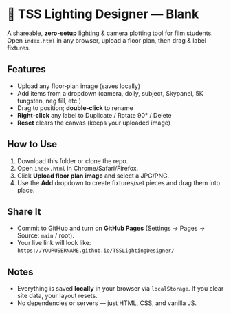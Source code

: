 # 🎥 TSS Lighting Designer — Blank

A shareable, **zero-setup** lighting & camera plotting tool for film students.  
Open `index.html` in any browser, upload a floor plan, then drag & label fixtures.

## Features
- Upload any floor‑plan image (saves locally)
- Add items from a dropdown (camera, dolly, subject, Skypanel, 5K tungsten, neg fill, etc.)
- Drag to position; **double‑click** to rename
- **Right‑click** any label to Duplicate / Rotate 90° / Delete
- **Reset** clears the canvas (keeps your uploaded image)

## How to Use
1. Download this folder or clone the repo.
2. Open `index.html` in Chrome/Safari/Firefox.
3. Click **Upload floor plan image** and select a JPG/PNG.
4. Use the **Add** dropdown to create fixtures/set pieces and drag them into place.

## Share It
- Commit to GitHub and turn on **GitHub Pages** (Settings → Pages → Source: `main` / root).
- Your live link will look like: `https://YOURUSERNAME.github.io/TSSLightingDesigner/`

## Notes
- Everything is saved **locally** in your browser via `localStorage`. If you clear site data, your layout resets.
- No dependencies or servers — just HTML, CSS, and vanilla JS.
